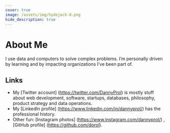 ```yaml
---
cover: true
image: /assets/img/hydejack-8.png
hide_description: true
---
```


# About Me
I use data and computers to solve complex problems. I’m personally driven by learning and by impacting organizations I’ve been part of.

## Links
* My [Twitter account] (https://twitter.com/DannyProl) is mostly stuff about web development, software, startups, databases, philosophy, product strategy and data operations.
* My [LinkedIn profile] (https://www.linkedin.com/in/dannyprol/) has the professional history.
* Other fun: [Instagram photos] (https://www.instagram.com/dannyprol/) , [GitHub profile] (https://github.com/dprol).
